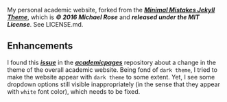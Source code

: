 My personal academic website, forked from the [***Minimal Mistakes Jekyll Theme***](https://mmistakes.github.io/minimal-mistakes/), which is ***© 2016 Michael Rose*** and ***released under the MIT License***. See LICENSE.md.

## Enhancements
I found this [***issue***](https://github.com/academicpages/academicpages.github.io/issues/137) in the [***academicpages***](https://github.com/academicpages/academicpages.github.io) repository about a change in the theme of the overall academic website. Being fond of `dark theme`, I tried to make the website appear with `dark theme` to some extent. Yet, I see some dropdown options still visible inappropriately (in the sense that they appear with `white` font color), which needs to be fixed.
